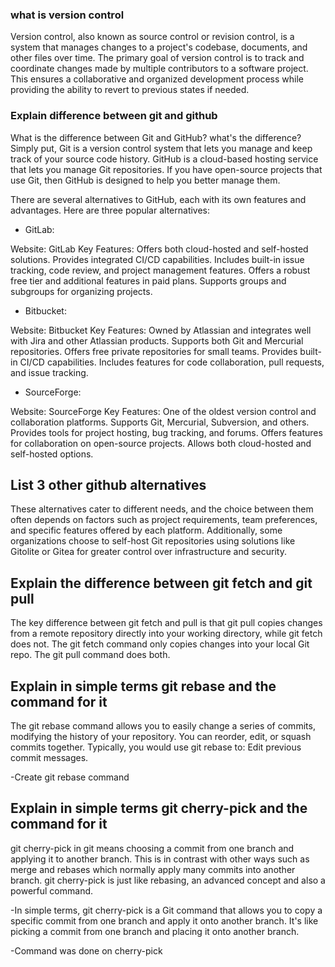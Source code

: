 ### what is version control

Version control, also known as source control or revision control, is a system that manages changes to a project's codebase, documents, and other files over time. The primary goal of version control is to track and coordinate changes made by multiple contributors to a software project. This ensures a collaborative and organized development process while providing the ability to revert to previous states if needed.

### Explain difference between git and github

What is the difference between Git and GitHub?
what's the difference? Simply put, Git is a version control system that lets you manage and keep track of your source code history. GitHub is a cloud-based hosting service that lets you manage Git repositories. If you have open-source projects that use Git, then GitHub is designed to help you better manage them.

There are several alternatives to GitHub, each with its own features and advantages. Here are three popular alternatives:

- GitLab:

Website: GitLab
Key Features:
Offers both cloud-hosted and self-hosted solutions.
Provides integrated CI/CD capabilities.
Includes built-in issue tracking, code review, and project management features.
Offers a robust free tier and additional features in paid plans.
Supports groups and subgroups for organizing projects.

- Bitbucket:

 Website: Bitbucket
Key Features:
Owned by Atlassian and integrates well with Jira and other Atlassian products.
Supports both Git and Mercurial repositories.
Offers free private repositories for small teams.
Provides built-in CI/CD capabilities.
Includes features for code collaboration, pull requests, and issue tracking.

- SourceForge:

 Website: SourceForge
Key Features:
One of the oldest version control and collaboration platforms.
Supports Git, Mercurial, Subversion, and others.
Provides tools for project hosting, bug tracking, and forums.
Offers features for collaboration on open-source projects.
Allows both cloud-hosted and self-hosted options.

## List 3 other github alternatives


These alternatives cater to different needs, and the choice between them often depends on factors such as project requirements, team preferences, and specific features offered by each platform. Additionally, some organizations choose to self-host Git repositories using solutions like Gitolite or Gitea for greater control over infrastructure and security.

## Explain the difference between git fetch and git pull

The key difference between git fetch and pull is that git pull copies changes from a remote repository directly into your working directory, while git fetch does not. The git fetch command only copies changes into your local Git repo. The git pull command does both.

## Explain in simple terms git rebase and the command for it

The git rebase command allows you to easily change a series of commits, modifying the history of your repository. You can reorder, edit, or squash commits together. Typically, you would use git rebase to: Edit previous commit messages.

-Create git rebase command

## Explain in simple terms git cherry-pick and the command for it 

git cherry-pick in git means choosing a commit from one branch and applying it to another branch. This is in contrast with other ways such as merge and rebases which normally apply many commits into another branch. git cherry-pick is just like rebasing, an advanced concept and also a powerful command.

-In simple terms, git cherry-pick is a Git command that allows you to copy a specific commit from one branch and apply it onto another branch. It's like picking a commit from one branch and placing it onto another branch.

-Command was done on cherry-pick
